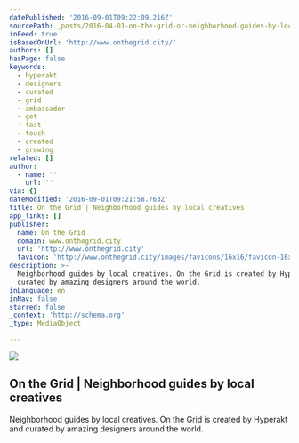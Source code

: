 ```yaml
---
datePublished: '2016-09-01T09:22:09.216Z'
sourcePath: _posts/2016-04-01-on-the-grid-or-neighborhood-guides-by-local-creatives.md
inFeed: true
isBasedOnUrl: 'http://www.onthegrid.city/'
authors: []
hasPage: false
keywords:
  - hyperakt
  - designers
  - curated
  - grid
  - ambassador
  - get
  - fast
  - touch
  - created
  - growing
related: []
author:
  - name: ''
    url: ''
via: {}
dateModified: '2016-09-01T09:21:58.763Z'
title: On the Grid | Neighborhood guides by local creatives
app_links: []
publisher:
  name: On the Grid
  domain: www.onthegrid.city
  url: 'http://www.onthegrid.city'
  favicon: 'http://www.onthegrid.city/images/favicons/16x16/favicon-16x16.png'
description: >-
  Neighborhood guides by local creatives. On the Grid is created by Hyperakt and
  curated by amazing designers around the world.
inLanguage: en
inNav: false
starred: false
_context: 'http://schema.org'
_type: MediaObject

---
```

<article style=""><img src="https://s3-us-west-2.amazonaws.com/the-grid-img/p/3b472ce3839475fd6f544b096e07e28086b3e92c.png" /><h1>On the Grid | Neighborhood guides by local creatives</h1><p>Neighborhood guides by local creatives. On the Grid is created by Hyperakt and curated by amazing designers around the world.</p></article>